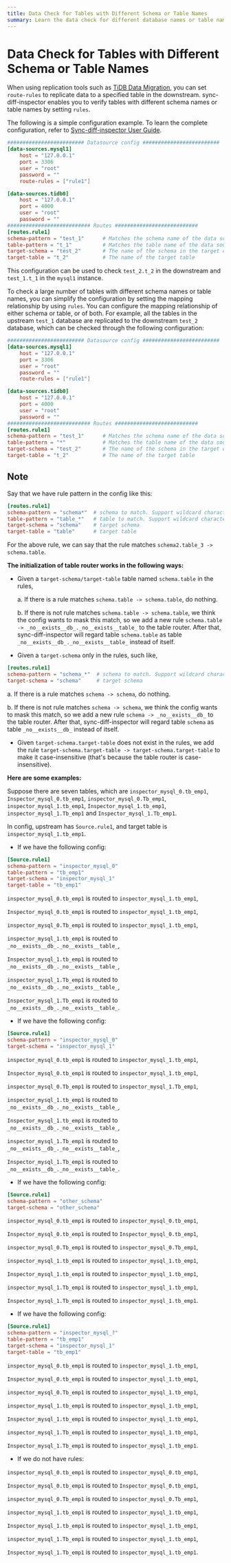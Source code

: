 ```yaml
---
title: Data Check for Tables with Different Schema or Table Names
summary: Learn the data check for different database names or table names.
---
```


# Data Check for Tables with Different Schema or Table Names

When using replication tools such as [TiDB Data Migration](/dm/dm-overview.md), you can set `route-rules` to replicate data to a specified table in the downstream. sync-diff-inspector enables you to verify tables with different schema names or table names by setting `rules`.

The following is a simple configuration example. To learn the complete configuration, refer to [Sync-diff-inspector User Guide](/sync-diff-inspector/sync-diff-inspector-overview.md).

```toml
######################### Datasource config #########################
[data-sources.mysql1]
    host = "127.0.0.1"
    port = 3306
    user = "root"
    password = ""
    route-rules = ["rule1"]

[data-sources.tidb0]
    host = "127.0.0.1"
    port = 4000
    user = "root"
    password = ""
########################### Routes ###########################
[routes.rule1]
schema-pattern = "test_1"      # Matches the schema name of the data source. Supports the wildcards "*" and "?"
table-pattern = "t_1"          # Matches the table name of the data source. Supports the wildcards "*" and "?"
target-schema = "test_2"       # The name of the schema in the target database
target-table = "t_2"           # The name of the target table
```

This configuration can be used to check `test_2.t_2` in the downstream and `test_1.t_1` in the `mysql1` instance.

To check a large number of tables with different schema names or table names, you can simplify the configuration by setting the mapping relationship by using `rules`. You can configure the mapping relationship of either schema or table, or of both. For example, all the tables in the upstream `test_1` database are replicated to the downstream `test_2` database, which can be checked through the following configuration:

```toml
######################### Datasource config #########################
[data-sources.mysql1]
    host = "127.0.0.1"
    port = 3306
    user = "root"
    password = ""
    route-rules = ["rule1"]

[data-sources.tidb0]
    host = "127.0.0.1"
    port = 4000
    user = "root"
    password = ""
########################### Routes ###########################
[routes.rule1]
schema-pattern = "test_1"      # Matches the schema name of the data source. Supports the wildcards "*" and "?"
table-pattern = "*"            # Matches the table name of the data source. Supports the wildcards "*" and "?"
target-schema = "test_2"       # The name of the schema in the target database
target-table = "t_2"           # The name of the target table
```

## Note

Say that we have rule pattern in the config like this:

```toml
[routes.rule1]
schema-pattern = "schema*"  # schema to match. Support wildcard characters * and ?.
table-pattern = "table_*"   # table to match. Support wildcard characters * and ?.
target-schema = "schema"    # target schema
target-table = "table"      # target table
```

For the above rule, we can say that the rule matches `schema2.table_3 -> schema.table`.

**The initialization of table router works in the following ways:**

* Given a `target-schema/target-table` table named `schema.table` in the rules,

    a. If there is a rule matches `schema.table -> schema.table`, do nothing.
   
    b. If there is not rule matches `schema.table -> schema.table`, we think the config wants to mask this match, so we add a new rule `schema.table -> _no__exists__db_._no__exists__table_` to the table router. After that, sync-diff-inspector will regard table `schema.table` as table `_no__exists__db_._no__exists__table_` instead of itself.

* Given a `target-schema` only in the rules, such like,

```toml
[routes.rule1]
schema-pattern = "schema_*"  # schema to match. Support wildcard characters * and ?.
target-schema = "schema"     # target schema
```

a. If there is a rule matches `schema -> schema`, do nothing.

b. If there is not rule matches `schema -> schema`, we think the config wants to mask this match, so we add a new rule `schema -> _no__exists__db_` to the table router. After that, sync-diff-inspector will regard table `schema` as table `_no__exists__db_` instead of itself.

* Given `target-schema.target-table` does not exist in the rules, we add the rule `target-schema.target-table -> target-schema.target-table` to make it case-insensitive (that's because the table router is case-insensitive).

**Here are some examples:**

Suppose there are seven tables, which are `inspector_mysql_0.tb_emp1`, `Inspector_mysql_0.tb_emp1`, `inspector_mysql_0.Tb_emp1`, `inspector_mysql_1.tb_emp1`, `Inspector_mysql_1.tb_emp1`, `inspector_mysql_1.Tb_emp1` and `Inspector_mysql_1.Tb_emp1`.

In config, upstream has `Source.rule1`, and target table is `inspector_mysql_1.tb_emp1`.

* If we have the following config:

```toml
[Source.rule1]
schema-pattern = "inspector_mysql_0"
table-pattern = "tb_emp1"
target-schema = "inspector_mysql_1"
target-table = "tb_emp1"
```

`inspector_mysql_0.tb_emp1` is routed to `inspector_mysql_1.tb_emp1`,

`Inspector_mysql_0.tb_emp1` is routed to `inspector_mysql_1.tb_emp1`,

`inspector_mysql_0.Tb_emp1` is routed to `inspector_mysql_1.tb_emp1`,

`inspector_mysql_1.tb_emp1` is routed to `_no__exists__db_._no__exists__table_`,

`Inspector_mysql_1.tb_emp1` is routed to `_no__exists__db_._no__exists__table_`,

`inspector_mysql_1.Tb_emp1` is routed to `_no__exists__db_._no__exists__table_`,

`Inspector_mysql_1.Tb_emp1` is routed to `_no__exists__db_._no__exists__table_`.

* If we have the following config:

```toml
[Source.rule1]
schema-pattern = "inspector_mysql_0"
target-schema = "inspector_mysql_1"
```

`inspector_mysql_0.tb_emp1` is routed to `inspector_mysql_1.tb_emp1`,

`Inspector_mysql_0.tb_emp1` is routed to `inspector_mysql_1.tb_emp1`,

`inspector_mysql_0.Tb_emp1` is routed to `inspector_mysql_1.Tb_emp1`,

`inspector_mysql_1.tb_emp1` is routed to `_no__exists__db_._no__exists__table_`,

`Inspector_mysql_1.tb_emp1` is routed to `_no__exists__db_._no__exists__table_`,

`inspector_mysql_1.Tb_emp1` is routed to `_no__exists__db_._no__exists__table_`,

`Inspector_mysql_1.Tb_emp1` is routed to `_no__exists__db_._no__exists__table_`.

* If we have the following config:

```toml
[Source.rule1]
schema-pattern = "other_schema"
target-schema = "other_schema"
```

`inspector_mysql_0.tb_emp1` is routed to `inspector_mysql_0.tb_emp1`,

`Inspector_mysql_0.tb_emp1` is routed to `Inspector_mysql_0.tb_emp1`,

`inspector_mysql_0.Tb_emp1` is routed to `inspector_mysql_0.Tb_emp1`,

`inspector_mysql_1.tb_emp1` is routed to `inspector_mysql_1.tb_emp1`,

`Inspector_mysql_1.tb_emp1` is routed to `inspector_mysql_1.tb_emp1`,

`inspector_mysql_1.Tb_emp1` is routed to `inspector_mysql_1.tb_emp1`,

`Inspector_mysql_1.Tb_emp1` is routed to `inspector_mysql_1.tb_emp1`.

* If we have the following config:

```toml
[Source.rule1]
schema-pattern = "inspector_mysql_?"
table-pattern = "tb_emp1"
target-schema = "inspector_mysql_1"
target-table = "tb_emp1"
```

`inspector_mysql_0.tb_emp1` is routed to `inspector_mysql_1.tb_emp1`,

`Inspector_mysql_0.tb_emp1` is routed to `inspector_mysql_1.tb_emp1`,

`inspector_mysql_0.Tb_emp1` is routed to `inspector_mysql_1.tb_emp1`,

`inspector_mysql_1.tb_emp1` is routed to `inspector_mysql_1.tb_emp1`,

`Inspector_mysql_1.tb_emp1` is routed to `inspector_mysql_1.tb_emp1`,

`inspector_mysql_1.Tb_emp1` is routed to `inspector_mysql_1.tb_emp1`,

`Inspector_mysql_1.Tb_emp1` is routed to `inspector_mysql_1.tb_emp1`.

* If we do not have rules:

`inspector_mysql_0.tb_emp1` is routed to `inspector_mysql_0.tb_emp1`,

`Inspector_mysql_0.tb_emp1` is routed to `Inspector_mysql_0.tb_emp1`,

`inspector_mysql_0.Tb_emp1` is routed to `inspector_mysql_0.Tb_emp1`,

`inspector_mysql_1.tb_emp1` is routed to `inspector_mysql_1.tb_emp1`,

`Inspector_mysql_1.tb_emp1` is routed to `inspector_mysql_1.tb_emp1`,

`inspector_mysql_1.Tb_emp1` is routed to `inspector_mysql_1.tb_emp1`,

`Inspector_mysql_1.Tb_emp1` is routed to `inspector_mysql_1.tb_emp1`.
